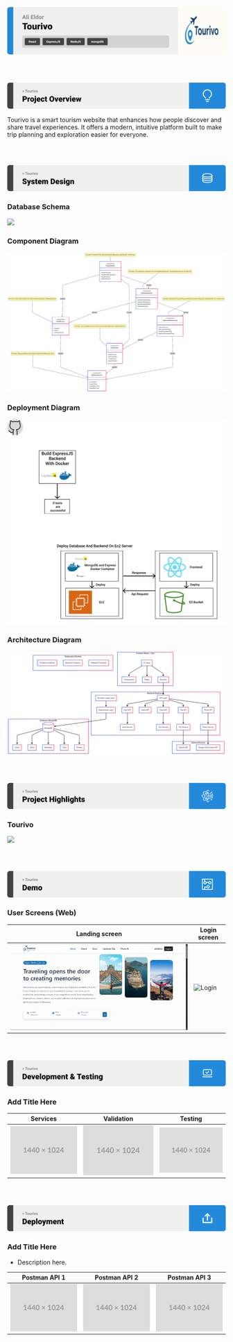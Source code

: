 <img src="./readme/title1.svg"/>

<br><br>

<!-- project overview -->
<img src="./readme/title2.svg"/>

Tourivo is a smart tourism website that enhances how people discover and share travel experiences. It offers a modern, intuitive platform built to make trip planning and exploration easier for everyone.

<br><br>

<!-- System Design -->
<img src="./readme/title3.svg"/>

### Database Schema

<img src="https://i.ibb.co/HT9WCnd6/schema3.png"/>

### Component Diagram

<img src="./readme/component2.png"/>

### Deployment Diagram

<img src="./readme/deployment%20diagram.png"/>

### Architecture Diagram

<img src="./readme/architecture%202.png"/>


<br><br>

<!-- Project Highlights -->
<img src="./readme/title4.svg"/>

### Tourivo


<img src="./readme/highlights.png"/>

<br><br>

<!-- Demo -->
<img src="./readme/title5.svg"/>


### User Screens (Web)

| Landing screen                            | Login screen                          |
| ---------------------------------------   | ------------------------------------- |
| ![Landing](./readme/landing_page.gif)     | ![Login](./readme/demo/login.PNG)     |


<br><br>

<!-- Development & Testing -->
<img src="./readme/title6.svg"/>

### Add Title Here


| Services                            | Validation                       | Testing                        |
| --------------------------------------- | ------------------------------------- | ------------------------------------- |
| ![Landing](./readme/demo/1440x1024.png) | ![fsdaf](./readme/demo/1440x1024.png) | ![fsdaf](./readme/demo/1440x1024.png) |


<br><br>

<!-- Deployment -->
<img src="./readme/title7.svg"/>

### Add Title Here

- Description here.


| Postman API 1                            | Postman API 2                       | Postman API 3                        |
| --------------------------------------- | ------------------------------------- | ------------------------------------- |
| ![Landing](./readme/demo/1440x1024.png) | ![fsdaf](./readme/demo/1440x1024.png) | ![fsdaf](./readme/demo/1440x1024.png) |

<br><br>
